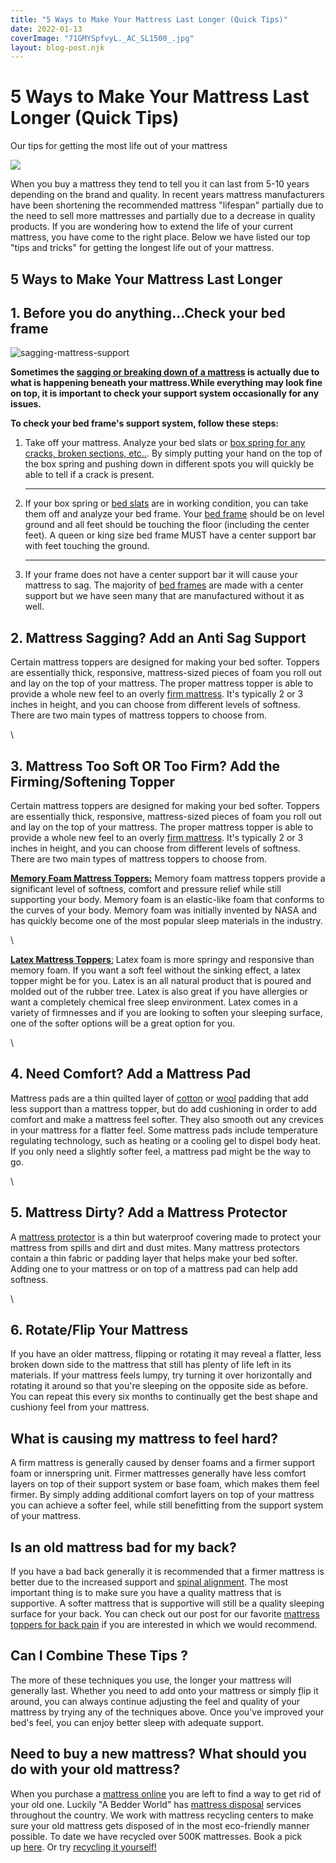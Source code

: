 ```yaml
---
title: "5 Ways to Make Your Mattress Last Longer (Quick Tips)"
date: 2022-01-13
coverImage: "71GMYSpfvyL._AC_SL1500_.jpg"
layout: blog-post.njk
---
```


# 5 Ways to Make Your Mattress Last Longer (Quick Tips)

Our tips for getting the most life out of your mattress

![](/images/blog/Gel-Swirl-Topper-Hand-Imprint_635x_crop_center.jpeg)

When you buy a mattress they tend to tell you it can last from 5-10 years depending on the brand and quality. In recent years mattress manufacturers have been shortening the recommended mattress "lifespan" partially due to the need to sell more mattresses and partially due to a decrease in quality products. If you are wondering how to extend the life of your current mattress, you have come to the right place. Below we have listed our top "tips and tricks" for getting the longest life out of your mattress. 

## 5 Ways to Make Your Mattress Last Longer

## 1\. Before you do anything...Check your bed frame

![sagging-mattress-support](/images/blog/BED-SLATS-8.png)

**Sometimes the [sagging or breaking down of a mattress](https://www.abedderworld.com/how-to-fix-a-sagging-mattress.html/) is actually due to what is happening beneath your mattress.While everything may look fine on top, it is important to check your support system occasionally for any issues.**

**To check your bed frame's support system, follow these steps:**

1. Take off your mattress. Analyze your bed slats or [box spring for any cracks, broken sections, etc..](_wp_link_placeholder). By simply putting your hand on the top of the box spring and pushing down in different spots you will quickly be able to tell if a crack is present.

    * * *

2. If your box spring or [bed slats](https://www.abedderworld.com/bed-slats.html/) are in working condition, you can take them off and analyze your bed frame. Your [bed frame](https://www.abedderworld.com/can-a-bed-frame-cause-back-pain.html/) should be on level ground and all feet should be touching the floor (including the center feet). A queen or king size bed frame MUST have a center support bar with feet touching the ground.

    * * *

3. If your frame does not have a center support bar it will cause your mattress to sag. The majority of [bed frames](https://www.abedderworld.com/best-bed-frame-for-purple-mattress.html/) are made with a center support but we have seen many that are manufactured without it as well. 

## 2\. Mattress Sagging? Add an Anti Sag Support

Certain mattress toppers are designed for making your bed softer. Toppers are essentially thick, responsive, mattress-sized pieces of foam you roll out and lay on the top of your mattress. The proper mattress topper is able to provide a whole new feel to an overly [firm mattress](https://www.abedderworld.com/best-extra-firm-mattress.html/). It's typically 2 or 3 inches in height, and you can choose from different levels of softness. There are two main types of mattress toppers to choose from.

\

## 3\. Mattress Too Soft OR Too Firm? Add the Firming/Softening Topper

Certain mattress toppers are designed for making your bed softer. Toppers are essentially thick, responsive, mattress-sized pieces of foam you roll out and lay on the top of your mattress. The proper mattress topper is able to provide a whole new feel to an overly [firm mattress](https://www.abedderworld.com/best-extra-firm-mattress.html/). It's typically 2 or 3 inches in height, and you can choose from different levels of softness. There are two main types of mattress toppers to choose from.

[**Memory Foam Mattress Toppers:**](https://www.abedderworld.com/gel-memory-foam-mattress-topper.html/) Memory foam mattress toppers provide a significant level of softness, comfort and pressure relief while still supporting your body. Memory foam is an elastic-like foam that conforms to the curves of your body. Memory foam was initially invented by NASA and has quickly become one of the most popular sleep materials in the industry. 

\

[**Latex Mattress Toppers**:](https://www.abedderworld.com/natural-latex-mattress-toppers.html/) Latex foam is more springy and responsive than memory foam. If you want a soft feel without the sinking effect, a latex topper might be for you. Latex is an all natural product that is poured and molded out of the rubber tree. Latex is also great if you have allergies or want a completely chemical free sleep environment. Latex comes in a variety of firmnesses and if you are looking to soften your sleeping surface, one of the softer options will be a great option for you. 

\ 

## 4\. Need Comfort? Add a Mattress Pad

Mattress pads are a thin quilted layer of [cotton](https://www.abedderworld.com/cotton-comforter.html/) or [wool](https://www.abedderworld.com/best-wool-mattress-pads-toppers.html/) padding that add less support than a mattress topper, but do add cushioning in order to add comfort and make a mattress feel softer. They also smooth out any crevices in your mattress for a flatter feel. Some mattress pads include temperature regulating technology, such as heating or a cooling gel to dispel body heat. If you only need a slightly softer feel, a mattress pad might be the way to go.

\

## 5\. Mattress Dirty? Add a Mattress Protector

A [mattress protector](https://www.us-mattress.com/mattress-protectors.html) is a thin but waterproof covering made to protect your mattress from spills and dirt and dust mites. Many mattress protectors contain a thin fabric or padding layer that helps make your bed softer. Adding one to your mattress or on top of a mattress pad can help add softness.

\

## 6\. Rotate/Flip Your Mattress

If you have an older mattress, flipping or rotating it may reveal a flatter, less broken down side to the mattress that still has plenty of life left in its materials. If your mattress feels lumpy, try turning it over horizontally and rotating it around so that you're sleeping on the opposite side as before. You can repeat this every six months to continually get the best shape and cushiony feel from your mattress. 

## What is causing my mattress to feel hard?

A firm mattress is generally caused by denser foams and a firmer support foam or innerspring unit. Firmer mattresses generally have less comfort layers on top of their support system or base foam, which makes them feel firmer. By simply adding additional comfort layers on top of your mattress you can achieve a softer feel, while still benefitting from the support system of your mattress. 

## Is an old mattress bad for my back?

If you have a bad back generally it is recommended that a firmer mattress is better due to the increased support and [spinal alignment](https://www.abedderworld.com/top-chiropractor-recommended-mattresses.html/). The most important thing is to make sure you have a quality mattress that is supportive. A softer mattress that is supportive will still be a quality sleeping surface for your back. You can check out our post for our favorite [mattress toppers for back pain](https://www.abedderworld.com/best-mattress-topper-for-back-pain.html/) if you are interested in which we would recommend. 

## Can I Combine These Tips ?

The more of these techniques you use, the longer your mattress will generally last. Whether you need to add onto your mattress or simply [f](https://www.us-mattress.com/breaking-in-a-new-mattress.html)lip it around, you can always continue adjusting the feel and quality of your mattress by trying any of the techniques above. Once you've improved your bed's feel, you can enjoy better sleep with adequate support. 

## Need to buy a new mattress? What should you do with your old mattress?

When you purchase a [mattress online](https://www.abedderworld.com/is-a-bed-in-a-box-worth-it.html/) you are left to find a way to get rid of your old one. Luckily "A Bedder World" has [mattress disposal](http://abedderworld.com) services throughout the country. We work with mattress recycling centers to make sure your old mattress gets disposed of in the most eco-friendly manner possible. To date we have recycled over 500K mattresses. Book a pick up [here](http://www.abedderworld.com). Or try [recycling it yourself!](https://www.budgetdumpster.com/blog/how-to-break-down-mattress-and-box-spring/)
